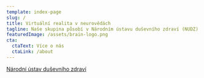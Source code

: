 ```yaml
---
template: index-page
slug: /
title: Virtuální realita v neurovědách
tagline: Naše skupina působí v Národním ústavu duševního zdraví (NUDZ) v Klecanech v rámci výzkumného programu VP3- Aplikované neurovědy a zobrazení mozku
featuredImage: /assets/brain-logo.png
cta:
  ctaText: Více o nás
  ctaLink: /about
---
```


[Národní ústav duševního zdraví](http://brainvr.cz/www.nudz.cz)
